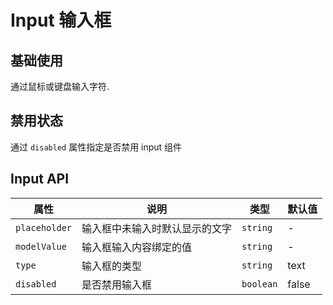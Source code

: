 # Input 输入框

## 基础使用

通过鼠标或键盘输入字符.

<demo vue="../../example/input/base.vue"></demo>

## 禁用状态

通过 `disabled` 属性指定是否禁用 input 组件

<demo vue="../../example/input/disabled.vue"></demo>

## Input API

| 属性          | 说明                           | 类型      | 默认值 |
| ------------- | ------------------------------ | --------- | ------ |
| `placeholder` | 输入框中未输入时默认显示的文字 | `string`  | -      |
| `modelValue`  | 输入框输入内容绑定的值         | `string`  | -      |
| `type`        | 输入框的类型                   | `string`  | text   |
| `disabled`    | 是否禁用输入框                 | `boolean` | false  |
